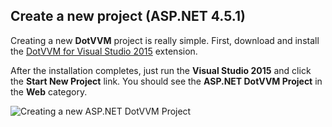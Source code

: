 ## Create a new project (ASP.NET 4.5.1)

Creating a new **DotVVM** project is really simple. First, download and install the [DotVVM for Visual Studio 2015](/download/vsix_free) extension.

After the installation completes, just run the **Visual Studio 2015** and click the **Start New Project** link.
You should see the **ASP.NET DotVVM Project** in the **Web** category.

<img src="{imageDir}/how-to-start-dotnet-451_img1.png" alt="Creating a new ASP.NET DotVVM Project" />



